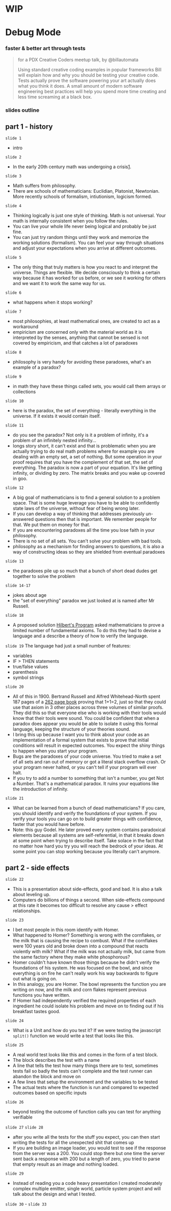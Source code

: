 # WIP

# Debug Mode
### faster & better art through tests
> for a PDX Creative Coders meetup talk, by @billautomata
>
> Using standard creative coding examples in popular frameworks Bill will explain how and why you should be testing your creative code. Tests actually prove the software powering your art actually does what you think it does. A small amount of modern software engineering best practices will help you spend more time creating and less time screaming at a black box.

### slides outline

## part 1 - history

`slide 1`
* intro

`slide 2`
* In the early 20th century math was undergoing a crisis[1](https://en.wikipedia.org/wiki/Foundations_of_mathematics#Foundational_crisis).  

`slide 3`
* Math suffers from philosophy.
* There are schools of mathematicians: Euclidian, Platonist, Newtonian.  More recently schools of formalism, intiutionism, logicism formed.

`slide 4`
* Thinking logically is just one style of thinking.  Math is not universal.  Your math is internally consistent when you follow the rules.
* You can live your whole life never being logical and probably be just fine.  
* You can just try random things until they work and memorize the working solutions (formalism).  You can feel your way through situations and adjust your expectations when you arrive at different outcomes.

`slide 5`
* The only thing that truly matters is how you react to and interpret the universe.  Things are flexible.  We decide consciously to think a certain way because it has worked for us before, or we see it working for others and we want it to work the same way for us.

`slide 6`
* what happens when it stops working?

`slide 7`
* most philosophies, at least mathematical ones, are created to act as a workaround
* empiricism are concerned only with the material world as it is interpreted by the senses, anything that cannot be sensed is not covered by empiricism, and that catches a lot of paradoxes

`slide 8`
* philosophy is very handy for avoiding these paradoxes, what's an example of a paradox?

`slide 9`
* in math they have these things called sets, you would call them arrays or collections

`slide 10`
* here is the paradox, the set of everything - literally everything in the universe.  If it exists it would contain itself.

`slide 11`
* do you see the paradox?  Not only is it a problem of infinity, it's a problem of an infinitely nested infinity...
* longs story short, it can't exist and that is problematic when you are actually trying to do real math problems where for example you are dealing with an empty set, a set of nothing.  But some operation in your proof requires that you have the complement of that set, the set of everything.  The paradox is now a part of your equation.  It's like getting infinity, or dividing by zero.  The matrix breaks and you wake up covered in goo.

`slide 12`
* A big goal of mathematicians is to find a general solution to a problem space. That is some huge leverage you have to be able to confidently state laws of the universe, without fear of being wrong later.  
* If you can develop a way of thinking that addresses previously un-answered questions then that is important.  We remember people for that.  We put them on money for that.   
* If you are encountering paradoxes all the time you lose faith in your philosophy.
* There is no set of all sets.  You can't solve your problem with bad tools.
* philosophy as a mechanism for finding answers to questions, it is also a way of constructing ideas so they are shielded from eventual paradoxes

`slide 13`
* the paradoxes pile up so much that a bunch of short dead dudes get together to solve the problem

`slide 14-17`
* jokes about age
* the "set of everything" paradox we just looked at is named after Mr Russell.  

`slide 18`
* A proposed solution [Hilbert's Program](https://en.wikipedia.org/wiki/Hilbert%27s_program) asked mathematicians to prove a limited number of fundamental axioms.  To do this they had to devise a language and a describe a theory of how to verify the language.

`slide 19`
The language had just a small number of features:
  * variables
  * IF > THEN statements
  * true/false values
  * parenthesis
  * symbol strings

`slide 20`
* All of this in 1900.   Bertrand Russell and Alfred Whitehead-North spent 187 pages of a [262 page book](https://en.wikipedia.org/wiki/Principia_Mathematica) proving that 1+1=2, just so that they could use that axiom in 3 other places across three volumes of similar proofs.  They did this so that everyone else who is working with their tools would know that their tools were sound.  You could be confident that when a paradox does appear you would be able to isolate it using this formal language, keeping the structure of your theories sound.
* I bring this up because I want you to think about your code as an implementation of a formal system that exists to prove that initial conditions will result in expected outcomes.  You expect the shiny things to happen when you start your program.  
* Bugs are the paradoxes of your code universe.  You tried to make a set of all sets and ran out of memory or got a literal stack overflow crash.  Or your program never halted, or you can't tell if your program will ever halt.
* If you try to add a number to something that isn't a number, you get Not a Number.  That's a mathematical paradox.  It ruins your equations like the introduction of infinity.

`slide 21`
* What can be learned from a bunch of dead mathematicians?  If you care, you should identify and verify the foundations of your system.  If you verify your tools you can go on to build greater things with confidence, faster that you would have before.  
* Note: this guy Godel.  He later proved every system contains paradoxical elements because all systems are self-referential, in that it breaks down at some point when trying to describe itself.  Take solace in the fact that no matter how hard you try you will reach the bedrock of your ideas.  At some point you can stop working because you literally can't anymore.

## part 2 - side effects

`slide 22`
* This is a presentation about side-effects, good and bad.  It is also a talk about  leveling up.
* Computers do billions of things a second.  When side-effects compound at this rate it becomes too difficult to resolve any cause > effect relationships.

`slide 23`
* I bet most people in this room identify with Homer.
* What happened to Homer?  Something is wrong with the cornflakes, or the milk that is causing the recipe to combust.  What if the cornflakes were 100 years old and broke down into a compound that reacts violently with milk?  What if the milk was not actually milk, but came from the same factory where they make white phosphorous?
* Homer couldn't have known those things because he didn't verify the foundations of his system.  He was focused on the bowl, and since everything is on fire he can't really work his way backwards to figure out what is going on.
* In this analogy, you are Homer.  The bowl represents the function you are writing on now, and the milk and corn flakes represent previous functions you have written.
* If Homer had independently verified the required properties of each ingredient he could isolate his problem and move on to finding out if his breakfast tastes good.

`slide 24`
* What is a Unit and how do you test it?  If we were testing the javascript `split()` function we would write a test that looks like this.

`slide 25`
* A real world test looks like this and comes in the form of a test block.  
* The block describes the test with a name
* A line that tells the test how many things there are to test, sometimes tests fail so badly the tests can't complete and the test runner can abandon the block and move on
* A few lines that setup the environment and the variables to be tested
* The actual tests where the function is run and compared to expected outcomes based on specific inputs

`slide 26`
* beyond testing the outcome of function calls you can test for anything verifiable

`slide 27` `slide 28`
* after you write all the tests for the stuff you expect, you can then start writing the tests for all the unexpected shit that comes up
* If you are building an image loader, you would test to see if the response from the server was a 200.  You could stop there but one time the server sent back a response with 200 but a length of zero, you tried to parse that empty result as an image and nothing loaded.

`slide 29`
* Instead of reading you a code heavy presentation I created moderately complex multiple emitter, single world, particle system project and will talk about the design and what I tested.

`slide 30` - `slide 33`
